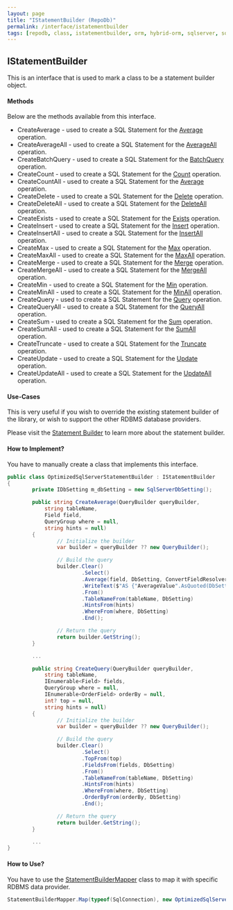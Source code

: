 ```yaml
---
layout: page
title: "IStatementBuilder (RepoDb)"
permalink: /interface/istatementbuilder
tags: [repodb, class, istatementbuilder, orm, hybrid-orm, sqlserver, sqlite, mysql, postgresql]
---
```


## IStatementBuilder

This is an interface that is used to mark a class to be a statement builder object.

#### Methods

Below are the methods available from this interface.

- CreateAverage - used to create a SQL Statement for the [Average](/operation/average) operation.
- CreateAverageAll - used to create a SQL Statement for the [AverageAll](/operation/averageall) operation.
- CreateBatchQuery - used to create a SQL Statement for the [BatchQuery](/operation/batchquery) operation.
- CreateCount - used to create a SQL Statement for the [Count](/operation/count) operation.
- CreateCountAll - used to create a SQL Statement for the [Average](/operation/countall) operation.
- CreateDelete - used to create a SQL Statement for the [Delete](/operation/delete) operation.
- CreateDeleteAll - used to create a SQL Statement for the [DeleteAll](/operation/deleteall) operation.
- CreateExists - used to create a SQL Statement for the [Exists](/operation/exists) operation.
- CreateInsert - used to create a SQL Statement for the [Insert](/operation/insert) operation.
- CreateInsertAll - used to create a SQL Statement for the [InsertAll](/operation/insertall) operation.
- CreateMax - used to create a SQL Statement for the [Max](/operation/max) operation.
- CreateMaxAll - used to create a SQL Statement for the [MaxAll](/operation/maxall) operation.
- CreateMerge - used to create a SQL Statement for the [Merge](/operation/merge) operation.
- CreateMergeAll - used to create a SQL Statement for the [MergeAll](/operation/mergeall) operation.
- CreateMin - used to create a SQL Statement for the [Min](/operation/min) operation.
- CreateMinAll - used to create a SQL Statement for the [MinAll](/operation/minall) operation.
- CreateQuery - used to create a SQL Statement for the [Query](/operation/query) operation.
- CreateQueryAll - used to create a SQL Statement for the [QueryAll](/operation/queryall) operation.
- CreateSum - used to create a SQL Statement for the [Sum](/operation/sum) operation.
- CreateSumAll - used to create a SQL Statement for the [SumAll](/operation/sumall) operation.
- CreateTruncate - used to create a SQL Statement for the [Truncate](/operation/truncate) operation.
- CreateUpdate - used to create a SQL Statement for the [Update](/operation/update) operation.
- CreateUpdateAll - used to create a SQL Statement for the [UpdateAll](/operation/updateall) operation.

#### Use-Cases

This is very useful if you wish to override the existing statement builder of the library, or wish to support the other RDBMS database providers.

Please visit the [Statement Builder](/extensibility/statementbuilder) to learn more about the statement builder.

#### How to Implement?

You have to manually create a class that implements this interface.

```csharp
public class OptimizedSqlServerStatementBuilder : IStatementBuilder
{
        private IDbSetting m_dbSetting = new SqlServerDbSetting();

        public string CreateAverage(QueryBuilder queryBuilder,
            string tableName,
            Field field,
            QueryGroup where = null,
            string hints = null)
        {
                // Initialize the builder
                var builder = queryBuilder ?? new QueryBuilder();

                // Build the query
                builder.Clear()
                        .Select()
                        .Average(field, DbSetting, ConvertFieldResolver)
                        .WriteText($"AS {"AverageValue".AsQuoted(DbSetting)}")
                        .From()
                        .TableNameFrom(tableName, DbSetting)
                        .HintsFrom(hints)
                        .WhereFrom(where, DbSetting)
                        .End();

                // Return the query
                return builder.GetString();
        }

        ...

        public string CreateQuery(QueryBuilder queryBuilder,
            string tableName,
            IEnumerable<Field> fields,
            QueryGroup where = null,
            IEnumerable<OrderField> orderBy = null,
            int? top = null,
            string hints = null)
        {
                // Initialize the builder
                var builder = queryBuilder ?? new QueryBuilder();

                // Build the query
                builder.Clear()
                        .Select()
                        .TopFrom(top)
                        .FieldsFrom(fields, DbSetting)
                        .From()
                        .TableNameFrom(tableName, DbSetting)
                        .HintsFrom(hints)
                        .WhereFrom(where, DbSetting)
                        .OrderByFrom(orderBy, DbSetting)
                        .End();

                // Return the query
                return builder.GetString();
        }

        ...
}
```

#### How to Use?

You have to use the [StatementBuilderMapper](/mapper/statementbuildermapper) class to map it with specific RDBMS data provider.

```csharp
StatementBuilderMapper.Map(typeof(SqlConnection), new OptimizedSqlServerStatementBuilder(), true);
```